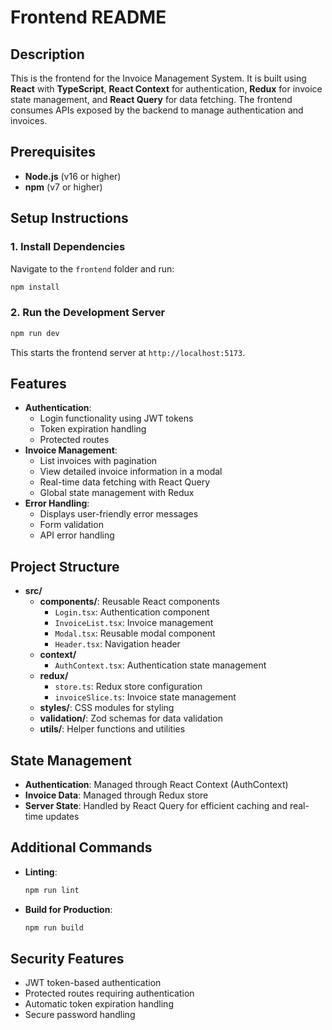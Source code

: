 # Frontend README

## Description
This is the frontend for the Invoice Management System. It is built using **React** with **TypeScript**, **React Context** for authentication, **Redux** for invoice state management, and **React Query** for data fetching. The frontend consumes APIs exposed by the backend to manage authentication and invoices.

## Prerequisites
- **Node.js** (v16 or higher)
- **npm** (v7 or higher)

## Setup Instructions

### 1. Install Dependencies
Navigate to the `frontend` folder and run:
```bash
npm install
```

### 2. Run the Development Server
```bash
npm run dev
```
This starts the frontend server at `http://localhost:5173`.

## Features
- **Authentication**: 
  - Login functionality using JWT tokens
  - Token expiration handling
  - Protected routes
- **Invoice Management**:
  - List invoices with pagination
  - View detailed invoice information in a modal
  - Real-time data fetching with React Query
  - Global state management with Redux
- **Error Handling**: 
  - Displays user-friendly error messages
  - Form validation
  - API error handling

## Project Structure
- **src/**
  - **components/**: Reusable React components
    - `Login.tsx`: Authentication component
    - `InvoiceList.tsx`: Invoice management
    - `Modal.tsx`: Reusable modal component
    - `Header.tsx`: Navigation header
  - **context/**
    - `AuthContext.tsx`: Authentication state management
  - **redux/**
    - `store.ts`: Redux store configuration
    - `invoiceSlice.ts`: Invoice state management
  - **styles/**: CSS modules for styling
  - **validation/**: Zod schemas for data validation
  - **utils/**: Helper functions and utilities

## State Management
- **Authentication**: Managed through React Context (AuthContext)
- **Invoice Data**: Managed through Redux store
- **Server State**: Handled by React Query for efficient caching and real-time updates

## Additional Commands
- **Linting**:
  ```bash
  npm run lint
  ```
- **Build for Production**:
  ```bash
  npm run build
  ```

## Security Features
- JWT token-based authentication
- Protected routes requiring authentication
- Automatic token expiration handling
- Secure password handling
